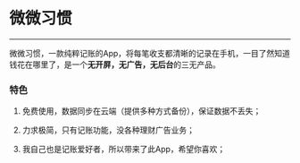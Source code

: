 # 微微习惯
---
微微习惯，一款纯粹记账的App，将每笔收支都清晰的记录在手机，一目了然知道钱花在哪里了，是一个**无开屏，无广告，无后台**的三无产品。
### 特色
1. 免费使用，数据同步在云端（提供多种方式备份），保证数据不丢失；

2. 力求极简，只有记账功能，没各种理财广告业务；

3. 我自己也是记账爱好者，所以带来了此App，希望你喜欢；